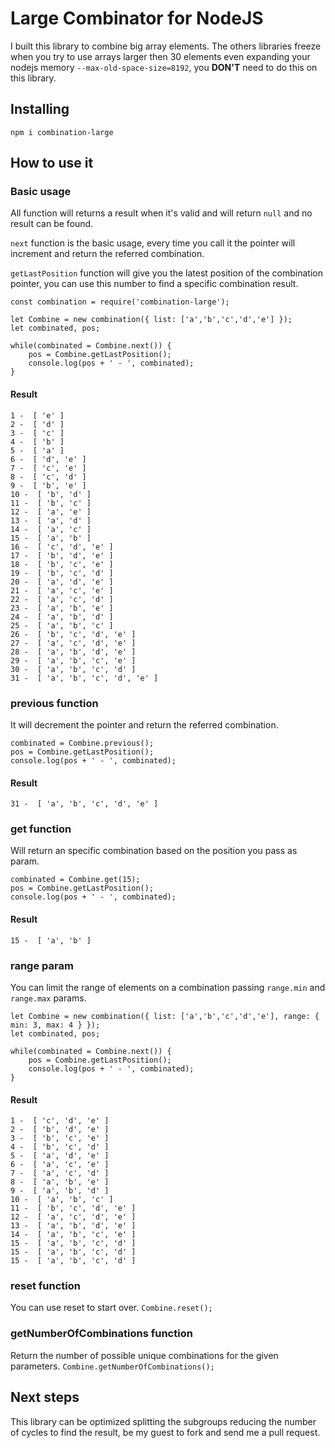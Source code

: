 # Large Combinator for NodeJS

I built this library to combine big array elements. The others libraries freeze when you try to use arrays larger then 
30 elements even expanding your nodejs memory `--max-old-space-size=8192`, you **DON'T** need to do this on this library.

## Installing
`npm i combination-large`

## How to use it

### Basic usage
All function will returns a result when it's valid and will return `null` and no result can be found.

`next` function is the basic usage, every time you call it the pointer will increment and return the referred combination.

`getLastPosition` function will give you the latest position of the combination pointer, you can use this number to 
find a specific combination result.

```
const combination = require('combination-large');

let Combine = new combination({ list: ['a','b','c','d','e'] });
let combinated, pos;

while(combinated = Combine.next()) {
    pos = Combine.getLastPosition();
    console.log(pos + ' - ', combinated);
}
```

#### Result
```
1 -  [ 'e' ]
2 -  [ 'd' ]
3 -  [ 'c' ]
4 -  [ 'b' ]
5 -  [ 'a' ]
6 -  [ 'd', 'e' ]
7 -  [ 'c', 'e' ]
8 -  [ 'c', 'd' ]
9 -  [ 'b', 'e' ]
10 -  [ 'b', 'd' ]
11 -  [ 'b', 'c' ]
12 -  [ 'a', 'e' ]
13 -  [ 'a', 'd' ]
14 -  [ 'a', 'c' ]
15 -  [ 'a', 'b' ]
16 -  [ 'c', 'd', 'e' ]
17 -  [ 'b', 'd', 'e' ]
18 -  [ 'b', 'c', 'e' ]
19 -  [ 'b', 'c', 'd' ]
20 -  [ 'a', 'd', 'e' ]
21 -  [ 'a', 'c', 'e' ]
22 -  [ 'a', 'c', 'd' ]
23 -  [ 'a', 'b', 'e' ]
24 -  [ 'a', 'b', 'd' ]
25 -  [ 'a', 'b', 'c' ]
26 -  [ 'b', 'c', 'd', 'e' ]
27 -  [ 'a', 'c', 'd', 'e' ]
28 -  [ 'a', 'b', 'd', 'e' ]
29 -  [ 'a', 'b', 'c', 'e' ]
30 -  [ 'a', 'b', 'c', 'd' ]
31 -  [ 'a', 'b', 'c', 'd', 'e' ]
```

### previous function
It will decrement the pointer and return the referred combination.
```
combinated = Combine.previous();
pos = Combine.getLastPosition();
console.log(pos + ' - ', combinated);
```

#### Result
```
31 -  [ 'a', 'b', 'c', 'd', 'e' ]
```

### get function
Will return an specific combination based on the position you pass as param.
```
combinated = Combine.get(15);
pos = Combine.getLastPosition();
console.log(pos + ' - ', combinated);
```

#### Result
```
15 -  [ 'a', 'b' ]
```

### range param
You can limit the range of elements on a combination passing `range.min` and `range.max` params.
```
let Combine = new combination({ list: ['a','b','c','d','e'], range: { min: 3, max: 4 } });
let combinated, pos;

while(combinated = Combine.next()) {
    pos = Combine.getLastPosition();
    console.log(pos + ' - ', combinated);
}
```

#### Result
```
1 -  [ 'c', 'd', 'e' ]
2 -  [ 'b', 'd', 'e' ]
3 -  [ 'b', 'c', 'e' ]
4 -  [ 'b', 'c', 'd' ]
5 -  [ 'a', 'd', 'e' ]
6 -  [ 'a', 'c', 'e' ]
7 -  [ 'a', 'c', 'd' ]
8 -  [ 'a', 'b', 'e' ]
9 -  [ 'a', 'b', 'd' ]
10 -  [ 'a', 'b', 'c' ]
11 -  [ 'b', 'c', 'd', 'e' ]
12 -  [ 'a', 'c', 'd', 'e' ]
13 -  [ 'a', 'b', 'd', 'e' ]
14 -  [ 'a', 'b', 'c', 'e' ]
15 -  [ 'a', 'b', 'c', 'd' ]
15 -  [ 'a', 'b', 'c', 'd' ]
15 -  [ 'a', 'b', 'c', 'd' ]
```

### reset function
You can use reset to start over.
`Combine.reset();`

### getNumberOfCombinations function
Return the number of possible unique combinations for the given parameters.
`Combine.getNumberOfCombinations();`

## Next steps
This library can be optimized splitting the subgroups reducing the number of cycles to find the result, be my guest
to fork and send me a pull request.











